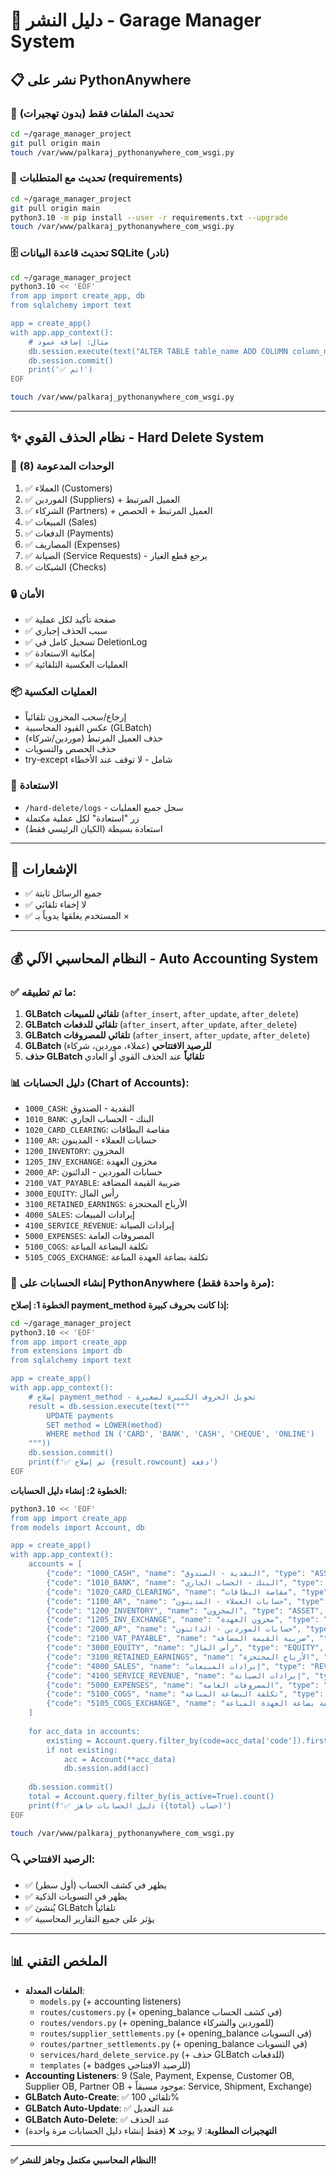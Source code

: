 # 🚀 دليل النشر - Garage Manager System

## 📋 نشر على PythonAnywhere

### 🔄 تحديث الملفات فقط (بدون تهجيرات)
```bash
cd ~/garage_manager_project
git pull origin main
touch /var/www/palkaraj_pythonanywhere_com_wsgi.py
```

### 🔄 تحديث مع المتطلبات (requirements)
```bash
cd ~/garage_manager_project
git pull origin main
python3.10 -m pip install --user -r requirements.txt --upgrade
touch /var/www/palkaraj_pythonanywhere_com_wsgi.py
```

### 🗄️ تحديث قاعدة البيانات SQLite (نادر)
```bash
cd ~/garage_manager_project
python3.10 << 'EOF'
from app import create_app, db
from sqlalchemy import text

app = create_app()
with app.app_context():
    # مثال: إضافة عمود
    db.session.execute(text("ALTER TABLE table_name ADD COLUMN column_name TYPE"))
    db.session.commit()
    print('✅ تم!')
EOF

touch /var/www/palkaraj_pythonanywhere_com_wsgi.py
```

---

## ✨ نظام الحذف القوي - Hard Delete System

### 🎯 الوحدات المدعومة (8)
1. ✅ العملاء (Customers)
2. ✅ الموردين (Suppliers) + العميل المرتبط
3. ✅ الشركاء (Partners) + العميل المرتبط + الحصص
4. ✅ المبيعات (Sales)
5. ✅ الدفعات (Payments)
6. ✅ المصاريف (Expenses)
7. ✅ الصيانة (Service Requests) - يرجع قطع الغيار
8. ✅ الشيكات (Checks)

### 🔒 الأمان
- ✅ صفحة تأكيد لكل عملية
- ✅ سبب الحذف إجباري
- ✅ تسجيل كامل في DeletionLog
- ✅ إمكانية الاستعادة
- ✅ العمليات العكسية التلقائية

### 📦 العمليات العكسية
- إرجاع/سحب المخزون تلقائياً
- عكس القيود المحاسبية (GLBatch)
- حذف العميل المرتبط (موردين/شركاء)
- حذف الحصص والتسويات
- try-except شامل - لا توقف عند الأخطاء

### 🔗 الاستعادة
- `/hard-delete/logs` - سجل جميع العمليات
- زر "استعادة" لكل عملية مكتملة
- استعادة بسيطة (الكيان الرئيسي فقط)

---

## 🔕 الإشعارات
- ✅ جميع الرسائل ثابتة
- ✅ لا إخفاء تلقائي
- ✅ المستخدم يغلقها يدوياً بـ ×

---

## 💰 النظام المحاسبي الآلي - Auto Accounting System

### ✅ ما تم تطبيقه:
1. **GLBatch تلقائي للمبيعات** (`after_insert`, `after_update`, `after_delete`)
2. **GLBatch تلقائي للدفعات** (`after_insert`, `after_update`, `after_delete`)
3. **GLBatch تلقائي للمصروفات** (`after_insert`, `after_update`, `after_delete`)
4. **GLBatch للرصيد الافتتاحي** (عملاء، موردين، شركاء)
5. **حذف GLBatch تلقائياً** عند الحذف القوي أو العادي

### 📊 دليل الحسابات (Chart of Accounts):
- `1000_CASH`: النقدية - الصندوق
- `1010_BANK`: البنك - الحساب الجاري
- `1020_CARD_CLEARING`: مقاصة البطاقات
- `1100_AR`: حسابات العملاء - المدينون
- `1200_INVENTORY`: المخزون
- `1205_INV_EXCHANGE`: مخزون العهدة
- `2000_AP`: حسابات الموردين - الدائنون
- `2100_VAT_PAYABLE`: ضريبة القيمة المضافة
- `3000_EQUITY`: رأس المال
- `3100_RETAINED_EARNINGS`: الأرباح المحتجزة
- `4000_SALES`: إيرادات المبيعات
- `4100_SERVICE_REVENUE`: إيرادات الصيانة
- `5000_EXPENSES`: المصروفات العامة
- `5100_COGS`: تكلفة البضاعة المباعة
- `5105_COGS_EXCHANGE`: تكلفة بضاعة العهدة المباعة

### 🚀 إنشاء الحسابات على PythonAnywhere (مرة واحدة فقط):

**الخطوة 1: إصلاح payment_method إذا كانت بحروف كبيرة:**
```bash
cd ~/garage_manager_project
python3.10 << 'EOF'
from app import create_app
from extensions import db
from sqlalchemy import text

app = create_app()
with app.app_context():
    # إصلاح payment_method - تحويل الحروف الكبيرة لصغيرة
    result = db.session.execute(text("""
        UPDATE payments 
        SET method = LOWER(method)
        WHERE method IN ('CARD', 'BANK', 'CASH', 'CHEQUE', 'ONLINE')
    """))
    db.session.commit()
    print(f'✅ تم إصلاح {result.rowcount} دفعة')
EOF
```

**الخطوة 2: إنشاء دليل الحسابات:**
```bash
python3.10 << 'EOF'
from app import create_app
from models import Account, db

app = create_app()
with app.app_context():
    accounts = [
        {"code": "1000_CASH", "name": "النقدية - الصندوق", "type": "ASSET", "is_active": True},
        {"code": "1010_BANK", "name": "البنك - الحساب الجاري", "type": "ASSET", "is_active": True},
        {"code": "1020_CARD_CLEARING", "name": "مقاصة البطاقات", "type": "ASSET", "is_active": True},
        {"code": "1100_AR", "name": "حسابات العملاء - المدينون", "type": "ASSET", "is_active": True},
        {"code": "1200_INVENTORY", "name": "المخزون", "type": "ASSET", "is_active": True},
        {"code": "1205_INV_EXCHANGE", "name": "مخزون العهدة", "type": "ASSET", "is_active": True},
        {"code": "2000_AP", "name": "حسابات الموردين - الدائنون", "type": "LIABILITY", "is_active": True},
        {"code": "2100_VAT_PAYABLE", "name": "ضريبة القيمة المضافة", "type": "LIABILITY", "is_active": True},
        {"code": "3000_EQUITY", "name": "رأس المال", "type": "EQUITY", "is_active": True},
        {"code": "3100_RETAINED_EARNINGS", "name": "الأرباح المحتجزة", "type": "EQUITY", "is_active": True},
        {"code": "4000_SALES", "name": "إيرادات المبيعات", "type": "REVENUE", "is_active": True},
        {"code": "4100_SERVICE_REVENUE", "name": "إيرادات الصيانة", "type": "REVENUE", "is_active": True},
        {"code": "5000_EXPENSES", "name": "المصروفات العامة", "type": "EXPENSE", "is_active": True},
        {"code": "5100_COGS", "name": "تكلفة البضاعة المباعة", "type": "EXPENSE", "is_active": True},
        {"code": "5105_COGS_EXCHANGE", "name": "تكلفة بضاعة العهدة المباعة", "type": "EXPENSE", "is_active": True},
    ]
    
    for acc_data in accounts:
        existing = Account.query.filter_by(code=acc_data['code']).first()
        if not existing:
            acc = Account(**acc_data)
            db.session.add(acc)
    
    db.session.commit()
    total = Account.query.filter_by(is_active=True).count()
    print(f'✅ دليل الحسابات جاهز ({total} حساب)')
EOF

touch /var/www/palkaraj_pythonanywhere_com_wsgi.py
```

### 🔍 الرصيد الافتتاحي:
- ✅ يظهر في كشف الحساب (أول سطر)
- ✅ يظهر في التسويات الذكية
- ✅ يُنشئ GLBatch تلقائياً
- ✅ يؤثر على جميع التقارير المحاسبية

---

## 📊 الملخص التقني
- **الملفات المعدلة**: 
  - `models.py` (+ accounting listeners)
  - `routes/customers.py` (+ opening_balance في كشف الحساب)
  - `routes/vendors.py` (+ opening_balance للموردين والشركاء)
  - `routes/supplier_settlements.py` (+ opening_balance في التسويات)
  - `routes/partner_settlements.py` (+ opening_balance في التسويات)
  - `services/hard_delete_service.py` (+ حذف GLBatch للدفعات)
  - `templates` (+ badges للرصيد الافتتاحي)
- **Accounting Listeners**: 9 (Sale, Payment, Expense, Customer OB, Supplier OB, Partner OB + موجود مسبقاً: Service, Shipment, Exchange)
- **GLBatch Auto-Create**: ✅ تلقائي 100%
- **GLBatch Auto-Update**: ✅ عند التعديل
- **GLBatch Auto-Delete**: ✅ عند الحذف
- **التهجيرات المطلوبة**: لا يوجد ❌ (فقط إنشاء دليل الحسابات مرة واحدة)

---

**✅ النظام المحاسبي مكتمل وجاهز للنشر!**

